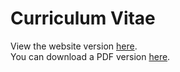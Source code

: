 # Curriculum Vitae

View the website version [here](https://ricciardi-adrien.github.io/Curriculum_Vitae/).  
You can download a PDF version [here](https://github.com/RICCIARDI-Adrien/Curriculum_Vitae/releases/download/latest/CV_Adrien_Ricciardi.pdf).
